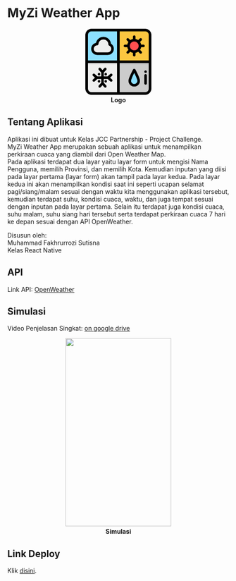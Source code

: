 # MyZi Weather App
<p align="center">
  <img src="https://github.com/mfakhru/my-weather-app/blob/master/src/img/weather.png" width="150" height="150">
  <br>
  <b>Logo</b>
</p>

## Tentang Aplikasi
Aplikasi ini dibuat untuk Kelas JCC Partnership - Project Challenge.   
MyZi Weather App merupakan sebuah aplikasi untuk menampilkan perkiraan cuaca yang diambil dari Open Weather Map.  
Pada aplikasi terdapat dua layar yaitu layar form untuk mengisi Nama Pengguna, memilih Provinsi, dan memilih Kota.
Kemudian inputan yang diisi pada layar pertama (layar form) akan tampil pada layar kedua. 
Pada layar kedua ini akan menampilkan kondisi saat ini seperti ucapan selamat pagi/siang/malam sesuai dengan waktu kita menggunakan aplikasi tersebut, kemudian terdapat suhu, kondisi cuaca, waktu, dan juga tempat sesuai dengan inputan pada layar pertama. Selain itu terdapat juga kondisi cuaca, suhu malam, suhu siang hari tersebut serta terdapat perkiraan cuaca 7 hari ke depan sesuai dengan API OpenWeather.
   
Disusun oleh:   
Muhammad Fakhrurrozi Sutisna   
Kelas React Native

## API
Link API: [OpenWeather](https://openweathermap.org/api/one-call-api)

## Simulasi
Video Penjelasan Singkat: [on google drive](https://drive.google.com/drive/folders/1LYfKYmSRa9OZ6dLLi4m11uMgiNDBrYvq?usp=sharing)
<p align="center">
  <img src="https://github.com/mfakhru/my-weather-app/blob/master/output app/simulasi.gif" width="240" height="427">
  <br>
  <b>Simulasi</b>
</p>

## Link Deploy
Klik [disini](https://expo.dev/artifacts/0d108f37-0cbc-4955-8e53-ff639fb883ff).
